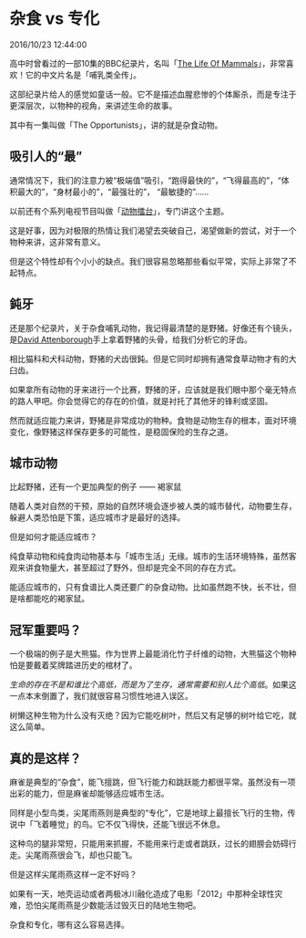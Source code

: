 # 杂食 vs 专化
2016/10/23 12:44:00


高中时曾看过的一部10集的BBC纪录片，名叫「[The Life Of Mammals][wiki_life_of_mammals]」，非常喜欢！它的中文片名是「哺乳类全传」。

这部纪录片给人的感觉如童话一般。它不是描述血腥悲惨的个体厮杀，而是专注于更深层次，以物种的视角，来讲述生命的故事。

其中有一集叫做「The Opportunists」，讲的就是杂食动物。


## 吸引人的“最”

通常情况下，我们的注意力被“极端值”吸引，“跑得最快的”，“飞得最高的”，“体积最大的”，“身材最小的”，“最强壮的”， “最敏捷的”……

以前还有个系列电视节目叫做「[动物擂台][wiki_extreme]」，专门讲这个主题。

这是好事，因为对极限的热情让我们渴望去突破自己，渴望做新的尝试，对于一个物种来讲，这非常有意义。

但是这个特性却有个小小的缺点。我们很容易忽略那些看似平常，实际上非常了不起特点。

## 鈍牙

还是那个纪录片，关于杂食哺乳动物，我记得最清楚的是野猪。好像还有个镜头，是[David Attenborough][wiki_david]手上拿着野猪的头骨，给我们分析它的牙齿。

相比猫科和犬科动物，野猪的犬齿很鈍。但是它同时却拥有通常食草动物才有的大臼齿。

如果拿所有动物的牙来进行一个比赛，野猪的牙，应该就是我们眼中那个毫无特点的路人甲吧。你会觉得它的存在的价值，就是衬托了其他牙的锋利或坚固。

然而就适应能力来讲，野猪是非常成功的物种。食物是动物生存的根本，面对环境变化，像野猪这样保存更多的可能性，是稳固保险的生存之道。


## 城市动物

比起野猪，还有一个更加典型的例子 —— 褐家鼠

随着人类对自然的干预，原始的自然环境会逐步被人类的城市替代，动物要生存，躲避人类恐怕是下策，适应城市才是最好的选择。

但是如何才能适应城市？

纯食草动物和纯食肉动物基本与「城市生活」无缘。城市的生活环境特殊，虽然客观来讲食物量大，甚至超过了野外，但却是完全不同的存在方式。

能适应城市的，只有食谱比人类还要广的杂食动物。比如虽然跑不快，长不壮，但是啥都能吃的褐家鼠。


## 冠军重要吗？

一个极端的例子是大熊猫。作为世界上最能消化竹子纤维的动物，大熊猫这个物种怕是要戴着奖牌踏进历史的棺材了。

*生命的存在不是和谁比个高低，而是为了生存，通常需要和别人比个高低*。如果这一点本末倒置了，我们就很容易习惯性地进入误区。

树懒这种生物为什么没有灭绝？因为它能吃树叶，然后又有足够的树叶给它吃，就这么简单。


## 真的是这样？

麻雀是典型的“杂食”，能飞擅跳，但飞行能力和跳跃能力都很平常。虽然没有一项出彩的能力，但是麻雀却能够适应城市生活。

同样是小型鸟类，尖尾雨燕则是典型的“专化”，它是地球上最擅长飞行的生物，传说中「飞着睡觉」的鸟。它不仅飞得快，还能飞很远不休息。

这种鸟的腿非常短，只能用来抓握，不能用来行走或者跳跃，过长的翅膀会妨碍行走。尖尾雨燕很会飞，却也只能飞。

但是这样尖尾雨燕这样一定不好吗？

如果有一天，地壳运动或者两极冰川融化造成了电影「2012」中那种全球性灾难，恐怕尖尾雨燕是少数能活过毁灭日的陆地生物吧。

杂食和专化，哪有这么容易选择。


[wiki_life_of_mammals]: https://en.wikipedia.org/wiki/The_Life_of_Mammals
[wiki_david]: https://en.wikipedia.org/wiki/David_Attenborough
[wiki_extreme]: https://en.wikipedia.org/wiki/The_Most_Extreme


